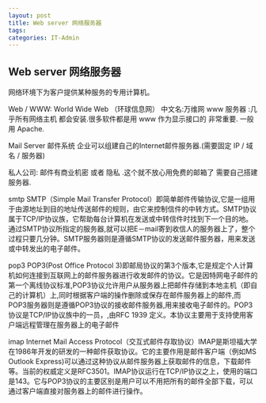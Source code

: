 ```yaml
---
layout: post
title: Web server 网络服务器
tags: 
categories: IT-Admin
---
```


## Web server 网络服务器
网络环境下为客户提供某种服务的专用计算机。

Web / WWW:  World Wide Web （环球信息网） 中文名:万维网
www 服务器 :几乎所有网络主机 都会安装.很多软件都是用 www 作为显示接口的 非常重要.
一般用 Apache. 






Mail Server 邮件系统
企业可以组建自己的Internet邮件服务器.(需要固定 IP / 域名 / 服务器)

私人公司: 邮件有商业机密 或者 隐私 .这个就不放心用免费的邮箱了
需要自己搭建服务器.




smtp
SMTP（Simple Mail Transfer Protocol）即简单邮件传输协议,它是一组用于由源地址到目的地址传送邮件的规则，由它来控制信件的中转方式。SMTP协议属于TCP/IP协议族，它帮助每台计算机在发送或中转信件时找到下一个目的地。通过SMTP协议所指定的服务器,就可以把E－mail寄到收信人的服务器上了，整个过程只要几分钟。SMTP服务器则是遵循SMTP协议的发送邮件服务器，用来发送或中转发出的电子邮件。



pop3
POP3(Post Office Protocol 3)即邮局协议的第3个版本,它是规定个人计算机如何连接到互联网上的邮件服务器进行收发邮件的协议。它是因特网电子邮件的第一个离线协议标准,POP3协议允许用户从服务器上把邮件存储到本地主机（即自己的计算机）上,同时根据客户端的操作删除或保存在邮件服务器上的邮件,而POP3服务器则是遵循POP3协议的接收邮件服务器,用来接收电子邮件的。POP3协议是TCP/IP协议族中的一员，,由RFC 1939 定义。本协议主要用于支持使用客户端远程管理在服务器上的电子邮件



imap
Internet Mail Access Protocol（交互式邮件存取协议）IMAP是斯坦福大学在1986年开发的研发的一种邮件获取协议。它的主要作用是邮件客户端（例如MS Outlook Express)可以通过这种协议从邮件服务器上获取邮件的信息，下载邮件等。当前的权威定义是RFC3501。IMAP协议运行在TCP/IP协议之上，使用的端口是143。它与POP3协议的主要区别是用户可以不用把所有的邮件全部下载，可以通过客户端直接对服务器上的邮件进行操作。